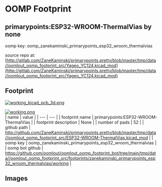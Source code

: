 # OOMP Footprint  
## primarypoints:ESP32-WROOM-ThermalVias  by none  
  
oomp key: oomp_zanekaminski_primarypoints_esp32_wroom_thermalvias  
  
source repo at: [http://gitlab.com/ZaneKaminski/primarypoints.pretty/blob/master/tmp/data//oomlout_oomp_footprint_src/Yageo_YC124.kicad_mod](http://gitlab.com/ZaneKaminski/primarypoints.pretty/blob/master/tmp/data//oomlout_oomp_footprint_src/Yageo_YC124.kicad_mod)  
## Footprint  
  
[![working_kicad_pcb_3d.png](working_kicad_pcb_3d_600.png)](working_kicad_pcb_3d.png)  
  
[![working.png](working_600.png)](working.png)  
| name | value | 
| --- | --- | 
| footprint name | primarypoints:ESP32-WROOM-ThermalVias | 
| footprint description | None | 
| number of pads | 52 | 
| github path | http://github.com/ZaneKaminski/primarypoints.pretty/blob/master/tmp/data//oomlout_oomp_footprint_src/ESP32-WROOM-ThermalVias.kicad_mod | 
| oomp key | oomp_zanekaminski_primarypoints_esp32_wroom_thermalvias | 
| oomp bot github | https://github.com/oomlout/oomlout_oomp_footprint_bot/tree/main/tmp/data//oomlout_oomp_footprint_src/footprints/zanekaminski_primarypoints_esp32_wroom_thermalvias/working | 
## Images  
